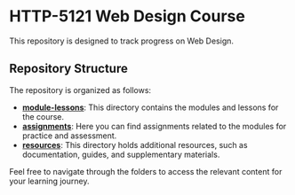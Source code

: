 # HTTP-5121 Web Design Course

This repository is designed to track progress on Web Design.

## Repository Structure

The repository is organized as follows:

- **[module-lessons](module-lessons)**: This directory contains the modules and lessons for the course.
- **[assignments](assignments)**: Here you can find assignments related to the modules for practice and assessment.
- **[resources](resources)**: This directory holds additional resources, such as documentation, guides, and supplementary materials.

Feel free to navigate through the folders to access the relevant content for your learning journey.